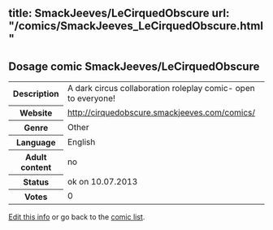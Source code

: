 title: SmackJeeves/LeCirquedObscure
url: "/comics/SmackJeeves_LeCirquedObscure.html"
---
Dosage comic SmackJeeves/LeCirquedObscure
-----------------------------------------

<p id="msg"></p>
<script type="text/javascript">
if (window.location.search === '?edit_info_mail=sent_ok') {
  var elem = document.getElementById("msg");
  elem.innerHTML = 'Edited information sucessfully sent for review, which is usually done daily. Thanks!';
  elem.className = 'ok';
}
</script>
<table class="comicinfo">
<tr>
<th>Description</th><td>A dark circus collaboration roleplay comic- open to everyone!</td>
</tr>
<tr>
<th>Website</th><td><a href="http://cirquedobscure.smackjeeves.com/comics/">http://cirquedobscure.smackjeeves.com/comics/</a></td>
</tr>
<tr>
<th>Genre</th><td>Other</td>
</tr>
<tr>
<th>Language</th><td>English</td>
</tr>
<tr>
<th>Adult content</th><td>no</td>
</tr>
<tr>
<th>Status</th><td>ok on 10.07.2013</td>
</tr>
<tr>
<th>Votes</th><td>0</td>
</tr>
</table>

[Edit this info](SmackJeeves_LeCirquedObscure_edit.html) or go back to the [comic list](../comic-index.html).
